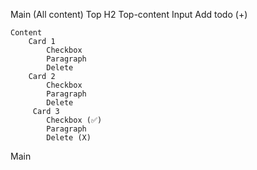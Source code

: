 Main (All content)
    Top
        H2
        Top-content
            Input
            Add todo (+)
    
    Content
        Card 1
            Checkbox
            Paragraph
            Delete
        Card 2
            Checkbox
            Paragraph
            Delete
         Card 3
            Checkbox (✅)
            Paragraph
            Delete (X)
Main
